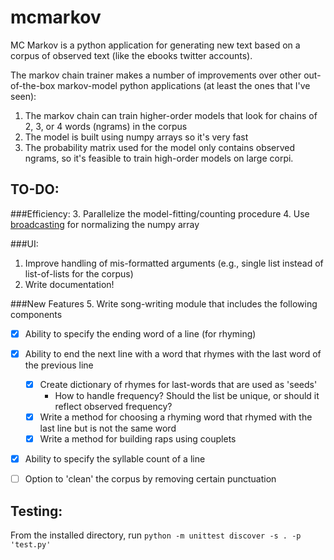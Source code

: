 # mcmarkov

MC Markov is a python application for generating new text based on a corpus of observed text (like the ebooks twitter accounts).

The markov chain trainer makes a number of improvements over other out-of-the-box markov-model python applications (at least the ones that I've seen):

1. The markov chain can train higher-order models that look for chains of 2, 3, or 4 words (ngrams) in the corpus
2. The model is built using numpy arrays so it's very fast
3. The probability matrix used for the model only contains observed ngrams, so it's feasible to train high-order models on large corpi.

## TO-DO:
###Efficiency:
3. Parallelize the model-fitting/counting procedure
4. Use [broadcasting](http://docs.scipy.org/doc/numpy/user/basics.broadcasting.html?highlight=broadcasting#numpy.doc.broadcasting) for normalizing the numpy array

###UI:
1. Improve handling of mis-formatted arguments (e.g., single list instead of list-of-lists for the corpus)
6. Write documentation!

###New Features
5. Write song-writing module that includes the following components
- [x] Ability to specify the ending word of a line (for rhyming)
- [x] Ability to end the next line with a word that rhymes with the last word of the previous line
   - [x] Create dictionary of rhymes for last-words that are used as 'seeds'
      * How to handle frequency? Should the list be unique, or should it reflect observed frequency?
   - [x] Write a method for choosing a rhyming word that rhymed with the last line but is not the same word
   - [x] Write a method for building raps using couplets
- [x] Ability to specify the syllable count of a line
- [ ] Option to 'clean' the corpus by removing certain punctuation


## Testing:
From the installed directory, run `python -m unittest discover -s . -p 'test.py'`
